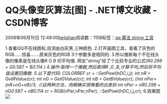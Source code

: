 
# QQ头像变灰算法[图] - .NET博文收藏 - CSDN博客


2008年06月10日 12:48:00[hejishan](https://me.csdn.net/hejishan)阅读数：1158标签：[qq																](https://so.csdn.net/so/search/s.do?q=qq&t=blog)[算法																](https://so.csdn.net/so/search/s.do?q=算法&t=blog)[string																](https://so.csdn.net/so/search/s.do?q=string&t=blog)[工具																](https://so.csdn.net/so/search/s.do?q=工具&t=blog)[
							](https://so.csdn.net/so/search/s.do?q=string&t=blog)[
																															](https://so.csdn.net/so/search/s.do?q=算法&t=blog)
[
				](https://so.csdn.net/so/search/s.do?q=qq&t=blog)
[
			](https://so.csdn.net/so/search/s.do?q=qq&t=blog)

1.查看QQ不在线图标,目测由白灰黑,三种颜色.
2.打开画图工具，查看了灰色的RGB......惊喜.......原来灰色的RGB 3个参数多是相同的.
3.所以推断每个不在线头像的像素是在线头像R G B 的平均值.
网友"string"给了个比较专业的公式(R*0.299 + G*0.587 + B*0.114 )
4.操作:取得一个像数,然后取得R ,G ,B,计算平均,然后将平均值设置回像数.
5.以下是代码:
COLORREF cr = ::GetPixel(hDC,i,j);
int nR = GetRValue(cr);
int nG = GetGValue(cr);
int nB = GetBValue(cr);
//int nPer= (nR+nG+nB)/3;  //这两种方法，肉眼确实很难看的出差别
int nPer = nR*0.299 + nG*0.587 + nB*0.114
cr = RGB(nPer,nPer,nPer);
::SetPixel(hDC,i,j,cr);
6.效果图
![](https://p-blog.csdn.net/images/p_blog_csdn_net/xuweiqun/touxiang.jpg)



